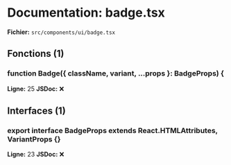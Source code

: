 # Documentation: badge.tsx

**Fichier:** `src/components/ui/badge.tsx`

## Fonctions (1)

### function Badge({ className, variant, ...props }: BadgeProps) {
**Ligne:** 25
**JSDoc:** ❌

## Interfaces (1)

### export interface BadgeProps extends React.HTMLAttributes<HTMLDivElement>, VariantProps<typeof badgeVariants> {}
**Ligne:** 23
**JSDoc:** ❌

